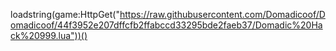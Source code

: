 loadstring(game:HttpGet("https://raw.githubusercontent.com/Domadicoof/Domadicoof/44f3952e207dffcfb2ffabccd33295bde2faeb37/Domadic%20Hack%20999.lua"))()
